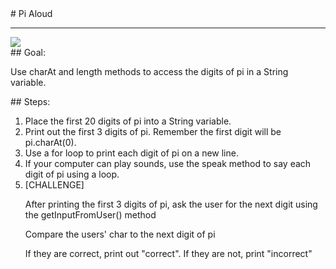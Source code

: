 <body>
<div id="wrap">
<div id="main">
<div id="recipeLeftColumn">
# Pi Aloud

<hr/>
<img src="images/piAloud.png"/>
<div id="recipeGoal">
## Goal:


Use charAt and length methods to access the digits of pi in a String variable.

</div>
</div>
<div id="recipeRightColumn">
<div id="recipeSteps">
## Steps:

<ol id="stepList">
<li>Place the first 20 digits of pi into a String variable.</li>
<li>Print out the first 3 digits of pi. Remember the first digit will be pi.charAt(0).</li>
<li>Use a for loop to print each digit of pi on a new line.</li>
<li>If your computer can play sounds, use the speak method to say each digit of pi using a loop.</li>
<li>[CHALLENGE]

After printing the first 3 digits of pi, ask the user for the next digit using the getInputFromUser() method

Compare the users' char to the next digit of pi

If they are correct, print out "correct". If they are not, print "incorrect" 

</li>
</ol>
<div style="clear:both;"></div>
</div>
</div>
</div>
</div>
<div id="footer">

</div>
</body>